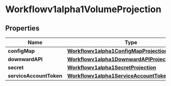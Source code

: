 

# Workflowv1alpha1VolumeProjection

## Properties

Name | Type | Description | Notes
------------ | ------------- | ------------- | -------------
**configMap** | [**Workflowv1alpha1ConfigMapProjection**](Workflowv1alpha1ConfigMapProjection.md) |  |  [optional]
**downwardAPI** | [**Workflowv1alpha1DownwardAPIProjection**](Workflowv1alpha1DownwardAPIProjection.md) |  |  [optional]
**secret** | [**Workflowv1alpha1SecretProjection**](Workflowv1alpha1SecretProjection.md) |  |  [optional]
**serviceAccountToken** | [**Workflowv1alpha1ServiceAccountTokenProjection**](Workflowv1alpha1ServiceAccountTokenProjection.md) |  |  [optional]




